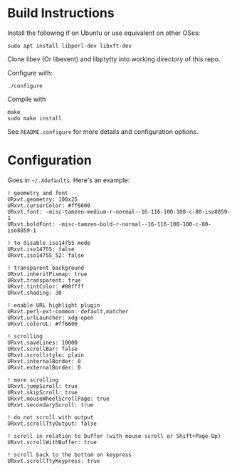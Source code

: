 # Build Instructions

Install the following if on Ubuntu or use equivalent on other OSes:

    sudo apt install libperl-dev libxft-dev

Clone libev (Or libevent) and libptytty into working directory of this repo.

Configure with:

    ./configure

Compile with

    make
    sudo make install

See `README.configure` for more details and configuration options.

# Configuration

Goes in `~/.Xdefaults`. Here's an example:

    ! geometry and font
    URxvt.geometry: 100x25
    URxvt.cursorColor: #ff6600
    URxvt.font: -misc-tamzen-medium-r-normal--16-116-100-100-c-80-iso8859-1
    URxvt.boldFont: -misc-tamzen-bold-r-normal--16-116-100-100-c-80-iso8859-1

    ! to disable iso14755 mode
    URxvt.iso14755: false
    URxvt.iso14755_52: false

    ! transparent background    
    URxvt.inheritPixmap: true
    URxvt.transparent: true
    URxvt.tintColor: #00ffff
    URxvt.shading: 30

    ! enable URL highlight plugin 
    URxvt.perl-ext-common: default,matcher
    URxvt.urlLauncher: xdg-open
    URxvt.colorUL: #ff6600

    ! scrolling 
    URxvt.saveLines: 10000
    URxvt.scrollBar: false
    URxvt.scrollstyle: plain
    URxvt.internalBorder: 0
    URxvt.externalBorder: 0

    ! more scrolling
    URxvt.jumpScroll: true                                                   
    URxvt.skipScroll: true
    URxvt.mouseWheelScrollPage: true
    URxvt.secondaryScroll: true

    ! do not scroll with output
    URxvt.scrollTtyOutput: false

    ! scroll in relation to buffer (with mouse scroll or Shift+Page Up)
    URxvt.scrollWithBuffer: true

    ! scroll back to the bottom on keypress
    URxvt.scrollTtyKeypress: true

